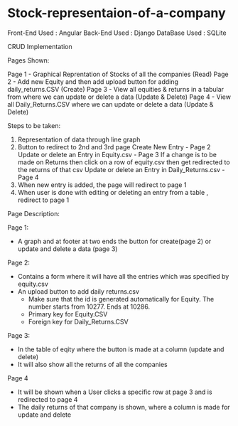 # Stock-representaion-of-a-company

Front-End Used : Angular
Back-End Used : Django
DataBase Used : SQLite

CRUD Implementation

Pages Shown:

Page 1 - Graphical Reprentation of Stocks of all the companies (Read)
Page 2 - Add new Equity and then add upload button for adding daily_returns.CSV (Create)
Page 3 - View all equities & returns in a tabular from where we can update or delete a data (Update & Delete)
Page 4 - View all Daily_Returns.CSV where we can update or delete a data (Update & Delete)

Steps to be taken:
1. Representation of data through line graph
2. Button to redirect to 2nd and 3rd page 
    Create New Entry - Page 2
    Update or delete an Entry in Equity.csv - Page 3 
    If a change is to be made on Returns then click on a row of equity.csv then get redirected to the returns of that csv
    Update or delete an Entry in Daily_Returns.csv - Page 4 
3. When new entry is added, the page will redirect to page 1
4. When user is done with editing or deleting an entry from a table , redirect to page 1

Page Description:

Page 1: 
- A graph and at footer at two ends the button for create(page 2) or update and delete a data (page 3)

Page 2:
- Contains a form where it will have all the entries which was specified by equity.csv
- An upload button to add daily returns.csv 
  - Make sure that the id is generated automatically for Equity. The number starts from 10277. Ends at 10286.
  - Primary key for Equity.CSV 
  - Foreign key for Daily_Returns.CSV
  
Page 3:
- In the table of eqity where the button is made at a column (update and delete)
- It will also show all the returns of all the companies

Page 4
 - It will be shown when a User clicks a specific row at page 3 and is redirected to page 4
 - The daily returns of that company is shown, where a column is made for update and delete 


